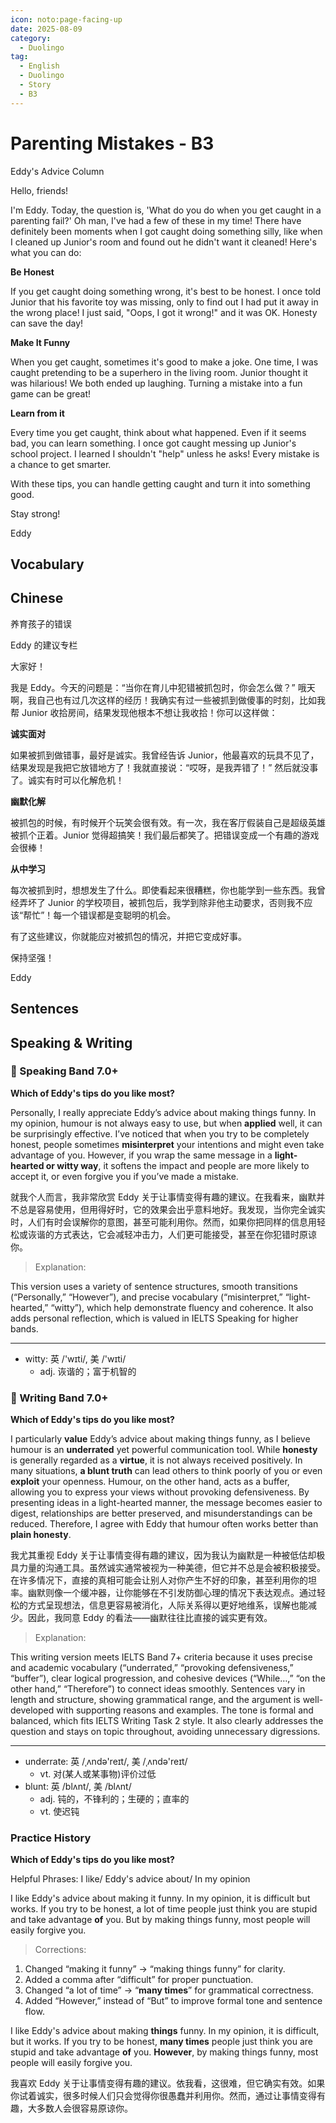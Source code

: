 ```yaml
---
icon: noto:page-facing-up
date: 2025-08-09
category:
  - Duolingo
tag:
  - English
  - Duolingo
  - Story
  - B3
---
```


# Parenting Mistakes - B3

Eddy's Advice Column

Hello, friends!

I'm Eddy. Today, the question is, 'What do you do when you get caught in a parenting fail?' Oh man, I've had a few of these in my time! There have definitely been moments when I got caught doing something silly, like when I cleaned up Junior's room and found out he didn't want it cleaned! Here's what you can do:

**Be Honest**

If you get caught doing something wrong, it's best to be honest. I once told Junior that his favorite toy was missing, only to find out I had put it away in the wrong place! I just said, "Oops, I got it wrong!" and it was OK. Honesty can save the day!

**Make It Funny**

When you get caught, sometimes it's good to make a joke. One time, I was caught pretending to be a superhero in the living room. Junior thought it was hilarious! We both ended up laughing. Turning a mistake into a fun game can be great!

**Learn from it**

Every time you get caught, think about what happened. Even if it seems bad, you can learn something. I once got caught messing up Junior's school project. I learned I shouldn't "help" unless he asks! Every mistake is a chance to get smarter.

With these tips, you can handle getting caught and turn it into something good.

Stay strong!

Eddy

## Vocabulary

## Chinese

养育孩子的错误

Eddy 的建议专栏

大家好！

我是 Eddy。今天的问题是：“当你在育儿中犯错被抓包时，你会怎么做？” 哦天啊，我自己也有过几次这样的经历！我确实有过一些被抓到做傻事的时刻，比如我帮 Junior 收拾房间，结果发现他根本不想让我收拾！你可以这样做：

**诚实面对**

如果被抓到做错事，最好是诚实。我曾经告诉 Junior，他最喜欢的玩具不见了，结果发现是我把它放错地方了！我就直接说：“哎呀，是我弄错了！” 然后就没事了。诚实有时可以化解危机！

**幽默化解**

被抓包的时候，有时候开个玩笑会很有效。有一次，我在客厅假装自己是超级英雄被抓个正着。Junior 觉得超搞笑！我们最后都笑了。把错误变成一个有趣的游戏会很棒！

**从中学习**

每次被抓到时，想想发生了什么。即使看起来很糟糕，你也能学到一些东西。我曾经弄坏了 Junior 的学校项目，被抓包后，我学到除非他主动要求，否则我不应该“帮忙”！每一个错误都是变聪明的机会。

有了这些建议，你就能应对被抓包的情况，并把它变成好事。

保持坚强！

Eddy

## Sentences

## Speaking & Writing

### 🌟 Speaking Band 7.0+

**Which of Eddy's tips do you like most?**

Personally, I really appreciate Eddy’s advice about making things funny. In my opinion, humour is not always easy to use, but when **applied** well, it can be surprisingly effective. I’ve noticed that when you try to be completely honest, people sometimes **misinterpret** your intentions and might even take advantage of you. However, if you wrap the same message in a **light-hearted or witty way**, it softens the impact and people are more likely to accept it, or even forgive you if you’ve made a mistake.

就我个人而言，我非常欣赏 Eddy 关于让事情变得有趣的建议。在我看来，幽默并不总是容易使用，但用得好时，它的效果会出乎意料地好。我发现，当你完全诚实时，人们有时会误解你的意图，甚至可能利用你。然而，如果你把同样的信息用轻松或诙谐的方式表达，它会减轻冲击力，人们更可能接受，甚至在你犯错时原谅你。

> Explanation:

This version uses a variety of sentence structures, smooth transitions (“Personally,” “However”), and precise vocabulary (“misinterpret,” “light-hearted,” “witty”), which help demonstrate fluency and coherence. It also adds personal reflection, which is valued in IELTS Speaking for higher bands.

---

- witty: 英 /'wɪti/, 美 /'wɪti/
  - adj. 诙谐的；富于机智的

### 🌟 Writing Band 7.0+

**Which of Eddy's tips do you like most?**

I particularly **value** Eddy’s advice about making things funny, as I believe humour is an **underrated** yet powerful communication tool. While **honesty** is generally regarded as a **virtue**, it is not always received positively. In many situations, **a blunt truth** can lead others to think poorly of you or even **exploit** your openness. Humour, on the other hand, acts as a buffer, allowing you to express your views without provoking defensiveness. By presenting ideas in a light-hearted manner, the message becomes easier to digest, relationships are better preserved, and misunderstandings can be reduced. Therefore, I agree with Eddy that humour often works better than **plain honesty**.

我尤其重视 Eddy 关于让事情变得有趣的建议，因为我认为幽默是一种被低估却极具力量的沟通工具。虽然诚实通常被视为一种美德，但它并不总是会被积极接受。在许多情况下，直接的真相可能会让别人对你产生不好的印象，甚至利用你的坦率。幽默则像一个缓冲器，让你能够在不引发防御心理的情况下表达观点。通过轻松的方式呈现想法，信息更容易被消化，人际关系得以更好地维系，误解也能减少。因此，我同意 Eddy 的看法——幽默往往比直接的诚实更有效。

> Explanation:

This writing version meets IELTS Band 7+ criteria because it uses precise and academic vocabulary (“underrated,” “provoking defensiveness,” “buffer”), clear logical progression, and cohesive devices (“While…,” “on the other hand,” “Therefore”) to connect ideas smoothly. Sentences vary in length and structure, showing grammatical range, and the argument is well-developed with supporting reasons and examples. The tone is formal and balanced, which fits IELTS Writing Task 2 style. It also clearly addresses the question and stays on topic throughout, avoiding unnecessary digressions.

---

- underrate: 英 /ˌʌndə'reɪt/, 美 /ˌʌndə'reɪt/
  - vt. 对(某人或某事物)评价过低
- blunt: 英 /blʌnt/, 美 /blʌnt/
  - adj. 钝的，不锋利的；生硬的；直率的
  - vt. 使迟钝

### Practice History

**Which of Eddy's tips do you like most?**

Helpful Phrases: I like/ Eddy's advice about/ In my opinion

I like Eddy's advice about making it funny. In my opinion, it is difficult but works. If you try to be honest, a lot of time people just think you are stupid and take advantage **of** you. But by making things funny, most people will easily forgive you.

> Corrections:

1. Changed “making it funny” → “making things funny” for clarity.
2. Added a comma after “difficult” for proper punctuation.
3. Changed “a lot of time” → “**many times**” for grammatical correctness.
4. Added “However,” instead of “But” to improve formal tone and sentence flow.

I like Eddy's advice about making **things** funny. In my opinion, it is difficult, but it works. If you try to be honest, **many times** people just think you are stupid and take advantage **of** you. **However**, by making things funny, most people will easily forgive you.

我喜欢 Eddy 关于让事情变得有趣的建议。依我看，这很难，但它确实有效。如果你试着诚实，很多时候人们只会觉得你很愚蠢并利用你。然而，通过让事情变得有趣，大多数人会很容易原谅你。
